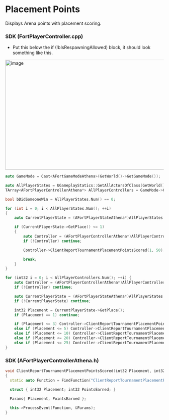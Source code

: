 # Placement Points
Displays Arena points with placement scoring.

### SDK (FortPlayerController.cpp)
- Put this below the if (!bIsRespawningAllowed) block, it should look something like this.
<img width="1038" height="348" alt="image" src="https://github.com/user-attachments/assets/3c0aa578-9770-4cb0-bb21-ae2ea0f842de" />


```cpp
auto GameMode = Cast<AFortGameModeAthena>(GetWorld()->GetGameMode());

auto AllPlayerStates = UGameplayStatics::GetAllActorsOfClass(GetWorld(), AFortPlayerStateAthena::StaticClass());
TArray<AFortPlayerControllerAthena*> AllPlayerControllers = GameMode->GetAlivePlayers();

bool bDidSomeoneWin = AllPlayerStates.Num() == 0;

for (int i = 0; i < AllPlayerStates.Num(); ++i)
{
	auto CurrentPlayerState = (AFortPlayerStateAthena*)AllPlayerStates.at(i);

	if (CurrentPlayerState->GetPlace() <= 1)
	{
		auto Controller = (AFortPlayerControllerAthena*)AllPlayerControllers.at(i);
		if (!Controller) continue;

		Controller->ClientReportTournamentPlacementPointsScored(1, 50); // Victory Royale points

		break;
	}
}

for (int32 i = 0; i < AllPlayerControllers.Num(); ++i) {
	auto Controller = (AFortPlayerControllerAthena*)AllPlayerControllers.at(i);
	if (!Controller) continue;

	auto CurrentPlayerState = (AFortPlayerStateAthena*)AllPlayerStates.at(i);
	if (!CurrentPlayerState) continue;

	int32 Placement = CurrentPlayerState->GetPlace();
	if (Placement == 1) continue;

	if (Placement <= 3) Controller->ClientReportTournamentPlacementPointsScored(Placement, 10);
	else if (Placement <= 5) Controller->ClientReportTournamentPlacementPointsScored(Placement, 20);
	else if (Placement <= 10) Controller->ClientReportTournamentPlacementPointsScored(Placement, 10);
	else if (Placement <= 20) Controller->ClientReportTournamentPlacementPointsScored(Placement, 10);
	else if (Placement <= 25) Controller->ClientReportTournamentPlacementPointsScored(Placement, 15);
}
```

### SDK (AFortPlayerControllerAthena.h)
```cpp
void ClientReportTournamentPlacementPointsScored(int32 Placement, int32 PointsEarned) 
{
  static auto Function = FindFunction("ClientReportTournamentPlacementPointsScored");

  struct { int32 Placement; int32 PointsEarned; }
  
  Params{ Placement, PointsEarned };

  this->ProcessEvent(Function, &Params);
}
```
